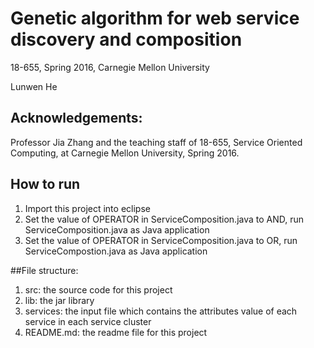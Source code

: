 # Genetic algorithm for web service discovery and composition

18-655, Spring 2016, Carnegie Mellon University  

Lunwen He


Acknowledgements:
---------------------------------------------------------
Professor Jia Zhang and the teaching staff of 18-655,
Service Oriented Computing, at Carnegie Mellon University, Spring 2016.


## How to run
1. Import this project into eclipse
2. Set the value of OPERATOR in ServiceComposition.java to AND, run ServiceComposition.java as Java application
3. Set the value of OPERATOR in ServiceComposition.java to OR, run ServiceCompostion.java as Java application

##File structure:
1. src: the source code for this project
2. lib: the jar library
3. services: the input file which contains the attributes value of each service in each service cluster
4. README.md: the readme file for this project